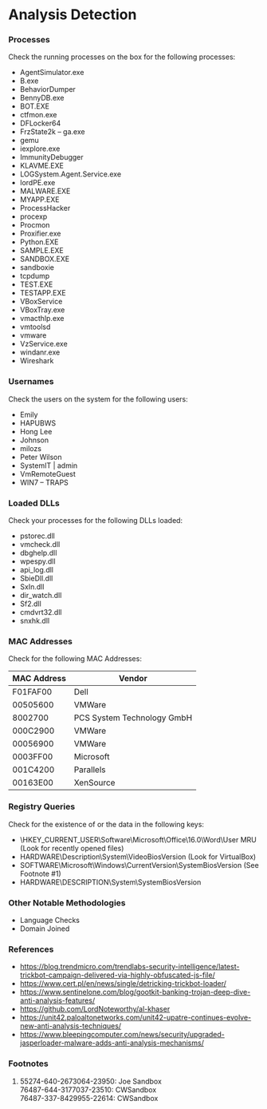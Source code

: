# Analysis Detection

### Processes
Check the running processes on the box for the following processes:
- AgentSimulator.exe
- B.exe
- BehaviorDumper
- BennyDB.exe
- BOT.EXE
- ctfmon.exe
- DFLocker64
- FrzState2k
– ga.exe
- gemu 
- iexplore.exe
- ImmunityDebugger
- KLAVME.EXE
- LOGSystem.Agent.Service.exe
- lordPE.exe
- MALWARE.EXE
- MYAPP.EXE
- ProcessHacker
- procexp
- Procmon
- Proxifier.exe
- Python.EXE
- SAMPLE.EXE
- SANDBOX.EXE
- sandboxie
- tcpdump
- TEST.EXE
- TESTAPP.EXE
- VBoxService
- VBoxTray.exe
- vmacthlp.exe
- vmtoolsd
- vmware
- VzService.exe
- windanr.exe
- Wireshark


### Usernames
Check the users on the system for the following users:
- Emily
- HAPUBWS
- Hong Lee
- Johnson
- milozs
- Peter Wilson
- SystemIT | admin
- VmRemoteGuest
- WIN7 – TRAPS


### Loaded DLLs
Check your processes for the following DLLs loaded:
- pstorec.dll
- vmcheck.dll
- dbghelp.dll
- wpespy.dll
- api_log.dll
- SbieDll.dll
- SxIn.dll
- dir_watch.dll
- Sf2.dll
- cmdvrt32.dll
- snxhk.dll

### MAC Addresses
Check for the following MAC Addresses:

| MAC Address | Vendor |
|---------|---------------------------|
| F01FAF00	| Dell |
| 00505600	| VMWare |
| 8002700	| PCS System Technology GmbH |
| 000C2900 | VMWare |
| 00056900	| VMWare |
| 0003FF00	| Microsoft |
| 001C4200	| Parallels |
| 00163E00	| XenSource |


### Registry Queries
Check for the existence of or the data in the following keys:
- \HKEY_CURRENT_USER\Software\Microsoft\Office\16.0\Word\User MRU (Look for recently opened files)
- HARDWARE\Description\System\VideoBiosVersion (Look for VirtualBox)
- SOFTWARE\Microsoft\Windows\CurrentVersion\SystemBiosVersion (See Footnote #1)
- HARDWARE\DESCRIPTION\System\SystemBiosVersion


### Other Notable Methodologies
- Language Checks
- Domain Joined


### References
- https://blog.trendmicro.com/trendlabs-security-intelligence/latest-trickbot-campaign-delivered-via-highly-obfuscated-js-file/
- https://www.cert.pl/en/news/single/detricking-trickbot-loader/
- https://www.sentinelone.com/blog/gootkit-banking-trojan-deep-dive-anti-analysis-features/
- https://github.com/LordNoteworthy/al-khaser
- https://unit42.paloaltonetworks.com/unit42-upatre-continues-evolve-new-anti-analysis-techniques/
- https://www.bleepingcomputer.com/news/security/upgraded-jasperloader-malware-adds-anti-analysis-mechanisms/

### Footnotes
1. 55274-640-2673064-23950: Joe Sandbox <br/>
76487-644-3177037-23510: CWSandbox <br/>
76487-337-8429955-22614: CWSandbox
